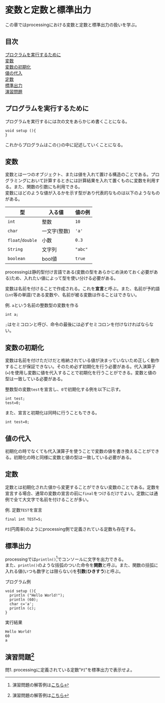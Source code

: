 # 変数と定数と標準出力
この章ではprocessingにおける変数と定数と標準出力の扱いを学ぶ。

## 目次
[プロクラムを実行するために](#プログラムを実行するために)  
[変数](#変数)  
[変数の初期化](#変数の初期化)  
[値の代入](#値の代入)  
[定数](#定数)  
[標準出力](#標準出力)  
[演習問題](#演習問題1)

## プログラムを実行するために
プログラムを実行するには次の文をあらかじめ書くことになる。
```
void setup (){
}
```
これからプログラムはこの`{}`の中に記述していくことになる。

## 変数
変数とは一つのオブジェクト、または値を入れて置ける構造のことである。プログラミングにおいて計算するときには計算結果を入れて置くものに変数を利用する。また、関数の引数にも利用できる。  
変数にはどのような値が入るかを示す型があり代表的なものは以下のようなものがある。

|型|入る値|値の例|
|-|-|-|
|`int`|整数|`10`|
|`char`|一文字(整数)|`'a'`|
|`float`/`double`|小数|`0.3`|
|`String`|文字列|`"abc"`|
|`boolean`|bool値|`true`|

processingは静的型付け言語である(変数の型をあらかじめ決めておく必要がある)ため、入れたい値によって型を使い分ける必要がある。

変数は名前を付けることで作成される。これを**宣言**と呼ぶ。また、名前が予約語(`int`等の単語)である変数や、名前が被る変数は作ることはできない。

例. `a`という名前の整数型の変数を作る
```
int a;
```
`;`はセミコロンと呼び、命令の最後には必ずセミコロンを付けなければならない。

## 変数の初期化
変数は名前を付けただけだと格納されている値が決まっていないため正しく動作することが保証できない。そのため必ず初期化を行う必要がある。代入演算子(`=`)を使用し変数に値を代入することで初期化を行うことができる。変数と値の型は一致している必要がある。

整数型の変数`test`を宣言し、`0`で初期化する例を以下に示す。
```
int test;
test=0;
```
また、宣言と初期化は同時に行うこともできる。
```
int test=0;
```

## 値の代入
初期化の時でなくても代入演算子を使うことで変数の値を書き換えることができる。初期化の時と同様に変数と値の型は一致している必要がある。

## 定数
定数とは初期化された値から変更することができない変数のことである。定数を宣言する場合、通常の変数の宣言の前に`final`をつけるだけでよい。定数には通例で全て大文字で名前を付けることが多い。

例. 定数`TEST`を宣言
```
final int TEST=5;
```
`PI`(円周率)のようにprocessing側で定義されている定数も存在する。

## 標準出力
processingでは`println()`[^1]でコンソールに文字を出力できる。  
また、`println()`のような括弧のついた命令を**関数**と呼ぶ。また、関数の括弧に入れる値(いつも数字とは限らない)を**引数**(**ひきすう**)と呼ぶ。

プログラム例
```
void setup (){
  println ("Hello World!");
  println (60);
  char c='a';
  println (c);
}
```
実行結果
```
Hello World!
60
a

```

## 演習問題[^1]
問1. processingに定義されている定数"`PI`"を標準出力で表示せよ。

[^1]: 演習問題の解答例は[こちら](answers.md)